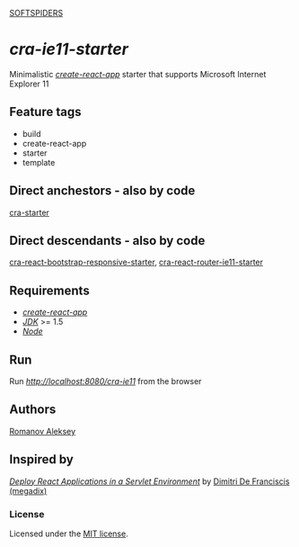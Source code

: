 [SOFTSPIDERS](https://github.com/softspiders/softspiders)

# *cra-ie11-starter*

Minimalistic [*create-react-app*](https://github.com/facebook/create-react-app) starter that supports Microsoft Internet Explorer 11

## Feature tags

- build
- create-react-app
- starter
- template

## Direct anchestors - also by code

[cra-starter](https://github.com/softspiders/cra-starter)

## Direct descendants - also by code

[cra-react-bootstrap-responsive-starter](https://github.com/softspiders/cra-react-bootstrap-responsive-starter), 
[cra-react-router-ie11-starter](https://github.com/softspiders/cra-react-router-ie11-starter)

## Requirements

* [*create-react-app*](https://facebook.github.io/create-react-app/)
* [*JDK*](https://java.com/ru/download/) >= 1.5
* [*Node*](https://nodejs.org/en/download/package-manager/)

## Run

Run [*http://localhost:8080/cra-ie11*](http://localhost:8080/cra-ie11) from the browser

## Authors

[Romanov Aleksey](https://github.com/AlexanderLapygin)

## Inspired by

[*Deploy React Applications in a Servlet Environment*](https://www.megadix.it/blog/create-react-app-servlet/) by
[Dimitri De Franciscis (megadix)](https://github.com/megadix)

### License

Licensed under the [MIT license](./LICENSE). 

